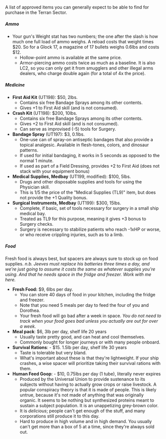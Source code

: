 A list of approved items you can generally expect to be able to find for purchase in the Terran Sector.

##### Ammo
- Your gun's Weight stat has two numbers; the one after the slash is how much one full load of ammo weighs. A reload costs that weight times \$20. So for a Glock 17, a magazine of 17 bullets weighs 0.6lbs and costs \$12.
	- Hollow-point ammo is available at the same price.
	- Armor-piercing ammo costs twice as much as a baseline. It is also LC2, so you can only get it from smugglers and other illegal arms dealers, who charge double again (for a total of 4x the price).
##### Medicine
- **First Aid Kit** (UT198): \$50, 2lbs.
	- Contains six free Bandage Sprays among its other contents.
	- Gives +1 to First Aid skill (and is not consumed).
- **Crash Kit** (UT198): $200, 10lbs.
	- Contains six free Bandage Sprays among its other contents.
	- Gives +2 to First Aid skill (and is not consumed).
	- Can serve as improvised (-5) tools for Surgery.
- **Bandage Spray** (UT197): \$3, 0.1lbs.
	- One-use can of spray-on antiseptic bandages that also provide a topical analgesic. Available in flesh-tones, colors, and dinosaur patterns.
	- If used for initial bandaging, it works in 5 seconds as opposed to the normal 1 minute.
	- If used as part of a Field Dressing, provides +2 to First Aid (does not stack with your equipment bonus)
- **Medical Supplies, Medbay** (UT199, modified): \$100, 5lbs.
	- Drugs and other disposable supplies and tools for using the Physician skill.
	- This is 1/5 the price of the "Medical Supplies (TL9)" item, but does not provide the +1 Quality bonus.
- **Surgical Instruments, Medbay** (UT199): \$300, 15lbs.
	- Complete, if basic, set of tools necessary for surgery in a small ship medical bay.
	- Treated as TL9 for this purpose, meaning it gives +3 bonus to Surgery checks.
	- Surgery is necessary to stabilize patients who reach -1xHP or worse, or who receive crippling injuries, such as to a limb.
##### Food
Fresh food is always best, but spacers are always sure to stock up on food supplies.
	*n.b. Jeeves must replace his batteries three times a day, and we're just going to assume it costs the same as whatever supplies you're using. And that he needs space in the fridge and freezer. Work with me here.*
- **Fresh Food:** \$9, 6lbs per day.
	- You can store 40 days of food in your kitchen, including the fridge and freezer.
	- Note that you need 5 meals per day to feed the four of you and Dorothea.
	- Your fresh food will go bad after a week in space. *You do not need to track when your food goes bad unless you actually are out for over a week.*
- **Meal pack**: \$6, 3lb per day, shelf life 20 years
	- Usually taste pretty good, and can heat and cool themselves.
	- Commonly bought for longer journeys or with many people onboard.
- **Survival Rations**: - \$15. 1.5lb per day, shelf life 30 years
	- Taste is tolerable but very bland.
	- What's important about these is that they're lightweight. If your ship crashes, a wise spacer will prioritize taking their survival rations with them.
- **Human Feed Goop**: - $10, 0.75lbs per day (1 tube), literally never expires
	- Produced by the Universal Union to provide sustenance to its subjects without having to actually grow crops or raise livestock. A popular conspiracy theory is that it is made of people. This is likely untrue, because it's not made of anything that was originally organic. It seems to be nothing but synthesized proteins meant to sustain a subject population. It is an unappetizing grey-brown color.
	- It is *delicious*; people can't get enough of the stuff, and many corporations still produce it to this day.
	- Hard to produce in high volume and in high demand. You usually can't get more than a box of 5 at a time, since they're always sold out.